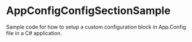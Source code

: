 # AppConfigConfigSectionSample
Sample code for how to setup a custom configuration block in App.Config file in a C# application.

